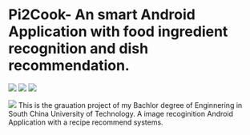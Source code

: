 # Pi2Cook- An smart Android Application with food ingredient recognition and dish recommendation.

![](https://img.shields.io/appveyor/build/gruntjs/grunt)
![](https://img.shields.io/badge/license-MIT-blue) 
![](https://img.shields.io/badge/Android-7.0%2B-blue)


![](https://github.com/Magicboomliu/Graduation_Project-SCUT-/blob/master/imags/App_Icon7.jpg)
This is the grauation project of my Bachlor degree of Enginnering in South China University of Technology. A image recoginition Android Application with a recipe recommend systems.
